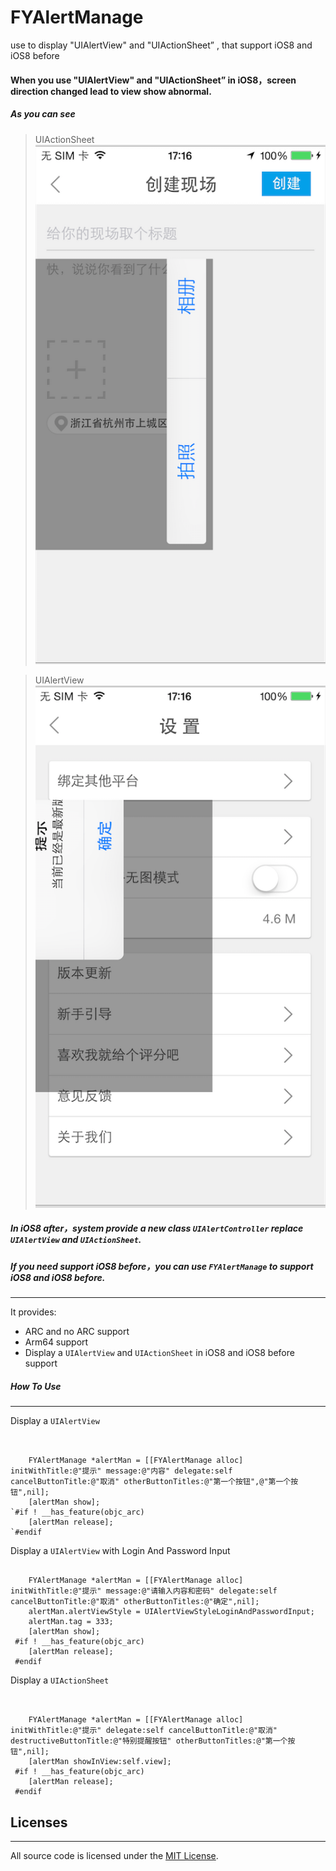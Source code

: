 FYAlertManage
=============

use to display "UIAlertView" and "UIActionSheet” , that support iOS8 and iOS8 before

#### When you use "UIAlertView" and "UIActionSheet” in iOS8，screen direction changed lead to view show abnormal.

##### As you can see

> UIActionSheet ![](/pic/QQ20141028-1@2x.png)

> UIAlertView ![](/pic/QQ20141028-2@2x.png)

##### In iOS8 after，system provide a new class `UIAlertController` replace `UIAlertView` and `UIActionSheet`.

##### If you need support iOS8 before，you can use `FYAlertManage` to support iOS8 and iOS8 before.
---

It provides:
- ARC and no ARC support
- Arm64 support
- Display a `UIAlertView` and `UIActionSheet` in iOS8 and iOS8 before support

##### How To Use

----------

Display a `UIAlertView`

<pre><code>

    FYAlertManage *alertMan = [[FYAlertManage alloc] initWithTitle:@"提示" message:@"内容" delegate:self cancelButtonTitle:@"取消" otherButtonTitles:@"第一个按钮",@"第一个按钮",nil];
    [alertMan show];
`#if ! __has_feature(objc_arc)
    [alertMan release];
`#endif
</pre></code>

Display a `UIAlertView` with Login And Password Input

<pre><code>
    FYAlertManage *alertMan = [[FYAlertManage alloc] initWithTitle:@"提示" message:@"请输入内容和密码" delegate:self cancelButtonTitle:@"取消" otherButtonTitles:@"确定",nil];
    alertMan.alertViewStyle = UIAlertViewStyleLoginAndPasswordInput;
    alertMan.tag = 333;
    [alertMan show];
 #if ! __has_feature(objc_arc)
    [alertMan release];
 #endif
</pre></code>

Display a `UIActionSheet`

<pre><code>

    FYAlertManage *alertMan = [[FYAlertManage alloc] initWithTitle:@"提示" delegate:self cancelButtonTitle:@"取消" destructiveButtonTitle:@"特别提醒按钮" otherButtonTitles:@"第一个按钮",nil];
    [alertMan showInView:self.view];
 #if ! __has_feature(objc_arc)
    [alertMan release];
 #endif
</pre></code>

## Licenses
---
All source code is licensed under the [MIT License](https://github.com/wangyangcc/FYAlertManage).